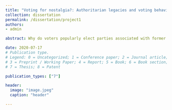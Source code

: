 ```yaml
---
title: "Voting for nostalgia?: Authoritarian legacies and voting behavior in post-authoritarian democracies."
collection: dissertation
permalink: /dissertation/project1
authors: 
- admin

abstract: Why do voters popularly elect parties associated with former dictatorships? Democratic rule has been the modal political system since the Third Wave of democratization, but the legacies of authoritarian rule still drive political behavior in many new democracies. Politicians often win elections by evoking the achievements of a former autocrat or by recycling the political rhetoric of the old regime. In my dissertation, I claim that voters’ social identities originating from authoritarian nostalgia form the basis of this electoral support. Defining authoritarian nostalgia as a positive affective attachment to the achievements from the former period of dictatorship, this project examines personality traits that drive these attachments as the foundation of this political behavior and predicts how each factor contributes to an individual propensity for authoritarian nostalgia. Longing for the authoritarian past can function as a remedy for a lack of satisfaction with the new democratic regime and help construct a social identity that embraces core values from the authoritarian period. This dissertation project seeks to establish a yet unexamined concept and explain political attitudes, asymmetric political bias, and voting behavior in post-authoritarian democracies.

date: 2020-07-17
# Publication type.
# Legend: 0 = Uncategorized; 1 = Conference paper; 2 = Journal article;
# 3 = Preprint / Working Paper; 4 = Report; 5 = Book; 6 = Book section;
# 7 = Thesis; 8 = Patent

publication_types: ["7"]

header:
  image: "image.jpeg"
  caption: "header"

---
```

